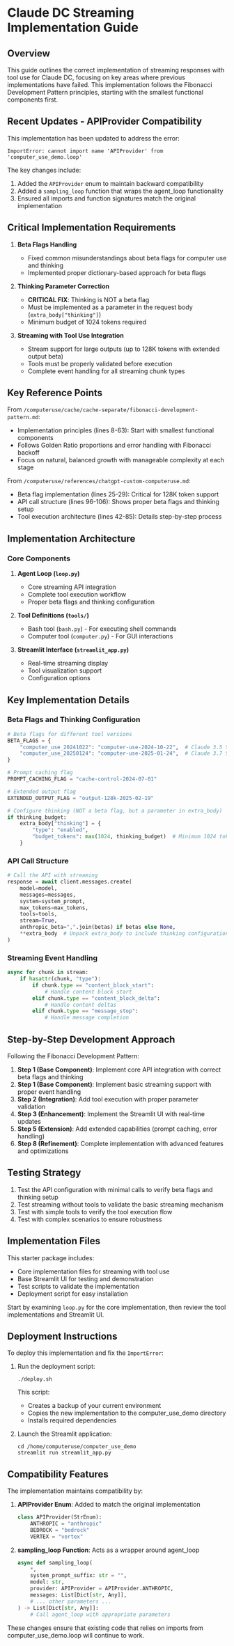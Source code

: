 # Claude DC Streaming Implementation Guide

## Overview

This guide outlines the correct implementation of streaming responses with tool use for Claude DC, focusing on key areas where previous implementations have failed. This implementation follows the Fibonacci Development Pattern principles, starting with the smallest functional components first.

## Recent Updates - APIProvider Compatibility

This implementation has been updated to address the error:

```
ImportError: cannot import name 'APIProvider' from 'computer_use_demo.loop'
```

The key changes include:
1. Added the `APIProvider` enum to maintain backward compatibility
2. Added a `sampling_loop` function that wraps the agent_loop functionality
3. Ensured all imports and function signatures match the original implementation

## Critical Implementation Requirements

1. **Beta Flags Handling**
   - Fixed common misunderstandings about beta flags for computer use and thinking
   - Implemented proper dictionary-based approach for beta flags

2. **Thinking Parameter Correction**
   - **CRITICAL FIX**: Thinking is NOT a beta flag
   - Must be implemented as a parameter in the request body (`extra_body["thinking"]`)
   - Minimum budget of 1024 tokens required

3. **Streaming with Tool Use Integration**
   - Stream support for large outputs (up to 128K tokens with extended output beta)
   - Tools must be properly validated before execution
   - Complete event handling for all streaming chunk types

## Key Reference Points

From `/computeruse/cache/cache-separate/fibonacci-development-pattern.md`:
- Implementation principles (lines 8-63): Start with smallest functional components
- Follows Golden Ratio proportions and error handling with Fibonacci backoff
- Focus on natural, balanced growth with manageable complexity at each stage

From `/computeruse/references/chatgpt-custom-computeruse.md`:
- Beta flag implementation (lines 25-29): Critical for 128K token support
- API call structure (lines 96-106): Shows proper beta flags and thinking setup
- Tool execution architecture (lines 42-85): Details step-by-step process

## Implementation Architecture

### Core Components

1. **Agent Loop (`loop.py`)**
   - Core streaming API integration
   - Complete tool execution workflow
   - Proper beta flags and thinking configuration

2. **Tool Definitions (`tools/`)**
   - Bash tool (`bash.py`) - For executing shell commands
   - Computer tool (`computer.py`) - For GUI interactions

3. **Streamlit Interface (`streamlit_app.py`)**
   - Real-time streaming display
   - Tool visualization support
   - Configuration options

## Key Implementation Details

### Beta Flags and Thinking Configuration

```python
# Beta flags for different tool versions
BETA_FLAGS = {
    "computer_use_20241022": "computer-use-2024-10-22",  # Claude 3.5 Sonnet
    "computer_use_20250124": "computer-use-2025-01-24",  # Claude 3.7 Sonnet
}

# Prompt caching flag
PROMPT_CACHING_FLAG = "cache-control-2024-07-01"

# Extended output flag
EXTENDED_OUTPUT_FLAG = "output-128k-2025-02-19"

# Configure thinking (NOT a beta flag, but a parameter in extra_body)
if thinking_budget:
    extra_body["thinking"] = {
        "type": "enabled",
        "budget_tokens": max(1024, thinking_budget)  # Minimum 1024 tokens
    }
```

### API Call Structure

```python
# Call the API with streaming
response = await client.messages.create(
    model=model,
    messages=messages,
    system=system_prompt,
    max_tokens=max_tokens,
    tools=tools,
    stream=True,
    anthropic_beta=",".join(betas) if betas else None,
    **extra_body  # Unpack extra_body to include thinking configuration
)
```

### Streaming Event Handling

```python
async for chunk in stream:
    if hasattr(chunk, "type"):
        if chunk.type == "content_block_start":
            # Handle content block start
        elif chunk.type == "content_block_delta":
            # Handle content deltas
        elif chunk.type == "message_stop":
            # Handle message completion
```

## Step-by-Step Development Approach

Following the Fibonacci Development Pattern:

1. **Step 1 (Base Component)**: Implement core API integration with correct beta flags and thinking
2. **Step 1 (Base Component)**: Implement basic streaming support with proper event handling
3. **Step 2 (Integration)**: Add tool execution with proper parameter validation
4. **Step 3 (Enhancement)**: Implement the Streamlit UI with real-time updates
5. **Step 5 (Extension)**: Add extended capabilities (prompt caching, error handling)
8. **Step 8 (Refinement)**: Complete implementation with advanced features and optimizations

## Testing Strategy

1. Test the API configuration with minimal calls to verify beta flags and thinking setup
2. Test streaming without tools to validate the basic streaming mechanism
3. Test with simple tools to verify the tool execution flow
4. Test with complex scenarios to ensure robustness

## Implementation Files

This starter package includes:
- Core implementation files for streaming with tool use
- Base Streamlit UI for testing and demonstration
- Test scripts to validate the implementation
- Deployment script for easy installation

Start by examining `loop.py` for the core implementation, then review the tool implementations and Streamlit UI.

## Deployment Instructions

To deploy this implementation and fix the `ImportError`:

1. Run the deployment script:
   ```
   ./deploy.sh
   ```

   This script:
   - Creates a backup of your current environment
   - Copies the new implementation to the computer_use_demo directory
   - Installs required dependencies

2. Launch the Streamlit application:
   ```
   cd /home/computeruse/computer_use_demo
   streamlit run streamlit_app.py
   ```

## Compatibility Features

The implementation maintains compatibility by:

1. **APIProvider Enum**: Added to match the original implementation
   ```python
   class APIProvider(StrEnum):
       ANTHROPIC = "anthropic"
       BEDROCK = "bedrock"
       VERTEX = "vertex"
   ```

2. **sampling_loop Function**: Acts as a wrapper around agent_loop
   ```python
   async def sampling_loop(
       *,
       system_prompt_suffix: str = "",
       model: str,
       provider: APIProvider = APIProvider.ANTHROPIC,
       messages: List[Dict[str, Any]],
       # ... other parameters ...
   ) -> List[Dict[str, Any]]:
       # Call agent_loop with appropriate parameters
   ```

These changes ensure that existing code that relies on imports from computer_use_demo.loop will continue to work.